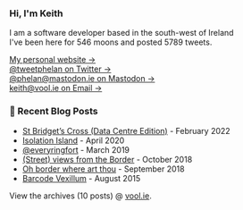 ### Hi, I'm Keith

I am a software developer based in the south-west of Ireland    
I've been here for <!-- writing_moons starts -->546<!-- writing_moons ends --> moons and posted <!-- writing_tweets starts -->5789<!-- writing_tweets ends --> tweets.

<!--
**vool/vool** is a ✨ _special_ ✨ repository because its `README.md` (this file) appears on your GitHub profile.

Here are some ideas to get you started:

- 🔭 I’m currently working on ...
- 🌱 I’m currently learning ...
- 👯 I’m looking to collaborate on ...
- 🤔 I’m looking for help with ...
- 💬 Ask me about ...
- 📫 How to reach me: ...
- 😄 Pronouns: ...
- ⚡ Fun fact: ...
-->

[My personal website &rarr;](http://vool.ie/)    
[@tweetphelan on Twitter &rarr;](https://twitter.com/tweetphelan)    
[@phelan@mastodon.ie on Mastodon &rarr;](https://mastodon.ie/@phelan)    
[keith@vool.ie on Email &rarr;](mailto:keith@vool.ie)


### 📝 Recent Blog Posts

<!-- writing starts -->
* [St Bridget’s Cross (Data Centre Edition)](http://vool.ie/st-bridgets-cross-data-centre-edition/) - February 2022
* [Isolation Island](http://vool.ie/isolation-island/) - April 2020
* [@everyringfort](http://vool.ie/everyringfort/) - March 2019
* [(Street) views from the Border](http://vool.ie/street-views-from-the-border/) - October 2018
* [Oh border where art thou](http://vool.ie/oh-border-where-art-thou/) - September 2018
* [Barcode  Vexillum](http://vool.ie/barcode-vexillum/) - August 2015
<!-- writing ends -->

View the archives (<!-- writing_count starts -->10<!-- writing_count ends --> posts) @ [vool.ie](http://vool.ie).
